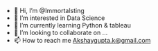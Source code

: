 - 👋 Hi, I’m @Immortalsting
- 👀 I’m interested in Data Science
- 🌱 I’m currently learning Python & tableau  
- 💞️ I’m looking to collaborate on ...
- 📫 How to reach me Akshaygupta.k@gmail.com

<!---
Immortalsting/Immortalsting is a ✨ special ✨ repository because its `README.md` (this file) appears on your GitHub profile.
You can click the Preview link to take a look at your changes.
--->
